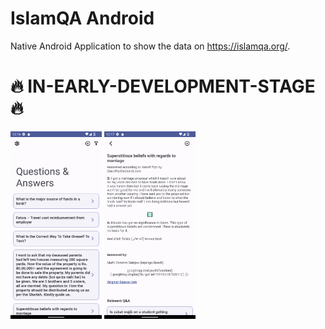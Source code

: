# IslamQA Android

Native Android Application to show the data on https://islamqa.org/.

# 🔥 IN-EARLY-DEVELOPMENT-STAGE 🔥

<img src="https://github.com/kabirnayeem99/islam_qa_org_android/blob/dev/doc/images/demo_home_screen.png" height="300">
<img src="https://github.com/kabirnayeem99/islam_qa_org_android/blob/dev/doc/images/demo_details_page.png" height="300">

